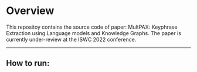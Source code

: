 # Overview
This repositoy contains the source code of paper: MultPAX: Keyphrase Extraction using Language models and Knowledge Graphs. The paper is currently under-review at the ISWC 2022 conference. 

---
## How to run: 




